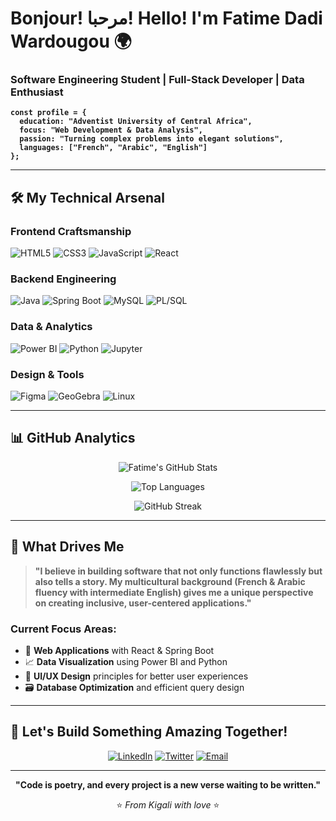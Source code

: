 # Bonjour! مرحبا! Hello! I'm Fatime Dadi Wardougou 🌍

### Software Engineering Student | Full-Stack Developer | Data Enthusiast

**`const profile = {`**  
**`  education: "Adventist University of Central Africa",`**  
**`  focus: "Web Development & Data Analysis",`**  
**`  passion: "Turning complex problems into elegant solutions",`**  
**`  languages: ["French", "Arabic", "English"]`**  
**`};`**

---

## 🛠️ My Technical Arsenal

### **Frontend Craftsmanship**
![HTML5](https://img.shields.io/badge/HTML5-%23E34F26.svg?style=flat-square&logo=html5&logoColor=white)
![CSS3](https://img.shields.io/badge/CSS3-%231572B6.svg?style=flat-square&logo=css3&logoColor=white)
![JavaScript](https://img.shields.io/badge/JavaScript-%23F7DF1E.svg?style=flat-square&logo=javascript&logoColor=black)
![React](https://img.shields.io/badge/React-%2320232a.svg?style=flat-square&logo=react&logoColor=%2361DAFB)

### **Backend Engineering**
![Java](https://img.shields.io/badge/Java-%23ED8B00.svg?style=flat-square&logo=java&logoColor=white)
![Spring Boot](https://img.shields.io/badge/Spring_Boot-%236DB33F.svg?style=flat-square&logo=springboot&logoColor=white)
![MySQL](https://img.shields.io/badge/MySQL-%2300f.svg?style=flat-square&logo=mysql&logoColor=white)
![PL/SQL](https://img.shields.io/badge/PL%2FSQL-%23F80000.svg?style=flat-square&logo=oracle&logoColor=white)

### **Data & Analytics**
![Power BI](https://img.shields.io/badge/Power_BI-%23F2C811.svg?style=flat-square&logo=powerbi&logoColor=black)
![Python](https://img.shields.io/badge/Python-%233776AB.svg?style=flat-square&logo=python&logoColor=white)
![Jupyter](https://img.shields.io/badge/Jupyter-%23F37626.svg?style=flat-square&logo=jupyter&logoColor=white)

### **Design & Tools**
![Figma](https://img.shields.io/badge/Figma-%23F24E1E.svg?style=flat-square&logo=figma&logoColor=white)
![GeoGebra](https://img.shields.io/badge/GeoGebra-%2328A8EA.svg?style=flat-square&logo=geogebra&logoColor=white)
![Linux](https://img.shields.io/badge/Linux-%23FCC624.svg?style=flat-square&logo=linux&logoColor=black)

---

## 📊 GitHub Analytics

<div align="center">
  
![Fatime's GitHub Stats](https://github-readme-stats.vercel.app/api?username=Fatime-Dadi&show_icons=true&theme=algolia&hide_border=true&bg_color=45,667eea,764ba2)

![Top Languages](https://github-readme-stats.vercel.app/api/top-langs/?username=Fatime-Dadi&layout=compact&theme=algolia&hide_border=true&bg_color=45,f093fb,f5576c)

![GitHub Streak](https://github-readme-streak-stats.herokuapp.com/?user=Fatime-Dadi&theme=algolia&hide_border=true&background=45,667eea,764ba2)

</div>

---

## 🌟 What Drives Me

> **"I believe in building software that not only functions flawlessly but also tells a story. My multicultural background (French & Arabic fluency with intermediate English) gives me a unique perspective on creating inclusive, user-centered applications."**

### Current Focus Areas:
- 🔷 **Web Applications** with React & Spring Boot
- 📈 **Data Visualization** using Power BI and Python
- 🎨 **UI/UX Design** principles for better user experiences
- 🗃️ **Database Optimization** and efficient query design

---

## 📮 Let's Build Something Amazing Together!

<div align="center">

[![LinkedIn](https://img.shields.io/badge/LinkedIn-Connect%20Professionally-0077B5?style=for-the-badge&logo=linkedin&logoColor=white)](https://www.linkedin.com/in/fatime-dadi-4842762a5/)
[![Twitter](https://img.shields.io/badge/Twitter-Follow%20My%20Journey-1DA1F2?style=for-the-badge&logo=twitter&logoColor=white)](https://x.com/fatimeword34251)
[![Email](https://img.shields.io/badge/Email-Collaborate%20With%20Me-D14836?style=for-the-badge&logo=gmail&logoColor=white)](mailto:fatimewordou@gmail.com)

</div>

---

<div align="center">
  
**"Code is poetry, and every project is a new verse waiting to be written."**

⭐ *From Kigali with love* ⭐

</div>
